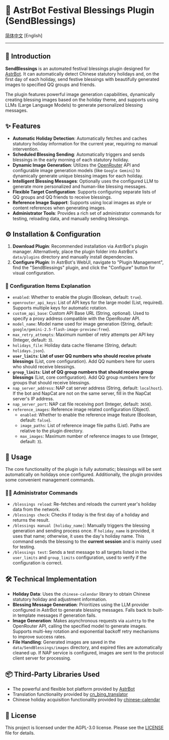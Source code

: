 # 🤖 AstrBot Festival Blessings Plugin (SendBlessings)

[简体中文](./README.md) [English]

---

## 📖 Introduction

**SendBlessings** is an automated festival blessings plugin designed for [AstrBot](https://github.com/AstrBotDevs/AstrBot). It can automatically detect Chinese statutory holidays and, on the first day of each holiday, send festive blessings with beautifully generated images to specified QQ groups and friends.

The plugin features powerful image generation capabilities, dynamically creating blessing images based on the holiday theme, and supports using LLMs (Large Language Models) to generate personalized blessing messages.

## ✨ Features

-   **Automatic Holiday Detection**: Automatically fetches and caches statutory holiday information for the current year, requiring no manual intervention.
-   **Scheduled Blessing Sending**: Automatically triggers and sends blessings in the early morning of each statutory holiday.
-   **Dynamic Image Generation**: Utilizes the [OpenRouter](https://openrouter.ai/) API and configurable image generation models (like `Google Gemini`) to dynamically generate unique blessing images for each holiday.
-   **Intelligent Blessing Messages**: Optionally uses the configured LLM to generate more personalized and human-like blessing messages.
-   **Flexible Target Configuration**: Supports configuring separate lists of QQ groups and QQ friends to receive blessings.
-   **Reference Image Support**: Supports using local images as style or content references when generating images.
-   **Administrator Tools**: Provides a rich set of administrator commands for testing, reloading data, and manually sending blessings.

## ⚙️ Installation & Configuration

1. **Download Plugin**: Recommended installation via AstrBot's plugin manager. Alternatively, place the plugin folder into AstrBot's `data/plugins` directory and manually install dependencies.
2. **Configure Plugin**: In AstrBot's WebUI, navigate to "Plugin Management", find the "SendBlessings" plugin, and click the "Configure" button for visual configuration.

### 🔧 Configuration Items Explanation

-   `enabled`: Whether to enable the plugin (Boolean, default: `true`).
-   `openrouter_api_keys`: List of API keys for the large model (List, required). Supports multiple keys for automatic rotation.
-   `custom_api_base`: Custom API Base URL (String, optional). Used to specify a proxy address compatible with the OpenRouter API.
-   `model_name`: Model name used for image generation (String, default: `google/gemini-2.5-flash-image-preview:free`).
-   `max_retry_attempts`: Maximum number of retry attempts per API key (Integer, default: `3`).
-   `holidays_file`: Holiday data cache filename (String, default: `holidays.json`).
-   **`user_limits`**: **List of user QQ numbers who should receive private blessings** (List, core configuration). Add QQ numbers here for users who should receive blessings.
-   **`group_limits`**: **List of QQ group numbers that should receive group blessings** (List, core configuration). Add QQ group numbers here for groups that should receive blessings.
-   `nap_server_address`: NAP cat server address (String, default: `localhost`). If the bot and NapCat are not on the same server, fill in the NapCat server's IP address.
-   `nap_server_port`: NAP cat file receiving port (Integer, default: `3658`).
-   `reference_images`: Reference image related configuration (Object).
    -   `enabled`: Whether to enable the reference image feature (Boolean, default: `false`).
    -   `image_paths`: List of reference image file paths (List). Paths are relative to the plugin directory.
    -   `max_images`: Maximum number of reference images to use (Integer, default: `3`).

## 🚀 Usage

The core functionality of the plugin is fully automatic; blessings will be sent automatically on holidays once configured. Additionally, the plugin provides some convenient management commands.

### 👨‍💻 Administrator Commands

-   `/blessings reload`: Re-fetches and reloads the current year's holiday data from the network.
-   `/blessings check`: Checks if today is the first day of a holiday and returns the result.
-   `/blessings manual [holiday_name]`: Manually triggers the blessing generation and sending process once. If `holiday_name` is provided, it uses that name; otherwise, it uses the day's holiday name. This command sends the blessing to the **current session** and is mainly used for testing.
-   `/blessings test`: Sends a test message to all targets listed in the `user_limits` and `group_limits` configuration, used to verify if the configuration is correct.

## 🛠️ Technical Implementation

-   **Holiday Data**: Uses the `chinese-calendar` library to obtain Chinese statutory holiday and adjustment information.
-   **Blessing Message Generation**: Prioritizes using the LLM provider configured in AstrBot to generate blessing messages. Falls back to built-in template messages if generation fails.
-   **Image Generation**: Makes asynchronous requests via `aiohttp` to the OpenRouter API, calling the specified model to generate images. Supports multi-key rotation and exponential backoff retry mechanisms to improve success rates.
-   **File Handling**: Generated images are saved in the `data/SendBlessings/images` directory, and expired files are automatically cleaned up. If NAP service is configured, images are sent to the protocol client server for processing.

## 📦 Third-Party Libraries Used
- The powerful and flexible bot platform provided by [AstrBot](https://github.com/AstrBotDevs/AstrBot)
- Translation functionality provided by [cn_bing_translator](https://github.com/minibear2021/cn_bing_translator)
- Chinese holiday acquisition functionality provided by [chinese-calendar](https://github.com/LKI/chinese-calendar)

## 📄 License
This project is licensed under the AGPL-3.0 license. Please see the [LICENSE](https://github.com/Cheng-MaoMao/astrbot_plugin_SendBlessings?tab=AGPL-3.0-1-ov-file#readme) file for details.